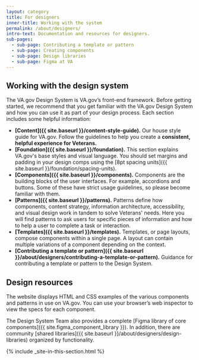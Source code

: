 ```yaml
---
layout: category
title: For designers
inner-title: Working with the system
permalink: /about/designers/
intro-text: Documentation and resources for designers.
sub-pages:
  - sub-page: Contributing a template or pattern
  - sub-page: Creating components
  - sub-page: Design libraries
  - sub-page: Figma at VA
---
```


## Working with the design system

The VA.gov Design System is VA.gov’s front-end framework. Before getting started, we recommend that you get familiar with the VA.gov Design System and how you can use it as part of your design process. Each section includes some helpful information:

- **[Content]({{ site.baseurl }}/content-style-guide).** Our house style guide for VA.gov. Follow the guidelines to help you create a **consistent, helpful experience for Veterans.**
- **[Foundation]({{ site.baseurl }}/foundation).** This section explains VA.gov's base styles and visual language. You should set margins and padding in your design comps using the [8pt spacing units]({{ site.baseurl }}/foundation/spacing-units).
- **[Components]({{ site.baseurl }}/components).** Components are the building blocks of the user interfaces. For example, accordions and buttons. Some of these have strict usage guidelines, so please become familiar with them.
- **[Patterns]({{ site.baseurl }}/patterns).**  Patterns define how components, content strategy, information architecture, accessibility, and visual design work in tandem to solve Veterans' needs. Here you will find patterns to ask users for specific pieces of information and how to help a user to complete a task or interaction.
- **[Templates]({{ site.baseurl }}/templates).** Templates, or page layouts, compose components within a single page. A layout can contain multiple variations of a component depending on the context.
- **[Contributing a template or pattern]({{ site.baseurl }}/about/designers/contributing-a-template-or-pattern).** Guidance for contributing a template or pattern to the Design System.

## Design resources

The website displays HTML and CSS examples of the various components and patterns in use on VA.gov. You can use your browser’s web inspector to view the specs for each component. 

The Design System Team also provides a complete [Figma library of core components]({{ site.figma_component_library }}). In addition, there are community [shared libraries]({{ site.baseurl }}/about/designers/design-libraries) organized by functionality.

{% include _site-in-this-section.html %}
